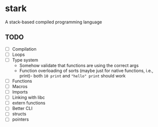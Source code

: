 # stark

A stack-based compiled programming language

## TODO

- [ ] Compilation
- [ ] Loops
- [ ] Type system
    - Somehow validate that functions are using the correct args
    - Function overloading of sorts (maybe just for native functions,
      i.e., print)- both `10 print` and `"hello" print` should work
- [ ] Functions
- [ ] Macros
- [ ] Imports
- [ ] Linking with libc
- [ ] extern functions
- [ ] Better CLI
- [ ] structs
- [ ] pointers

